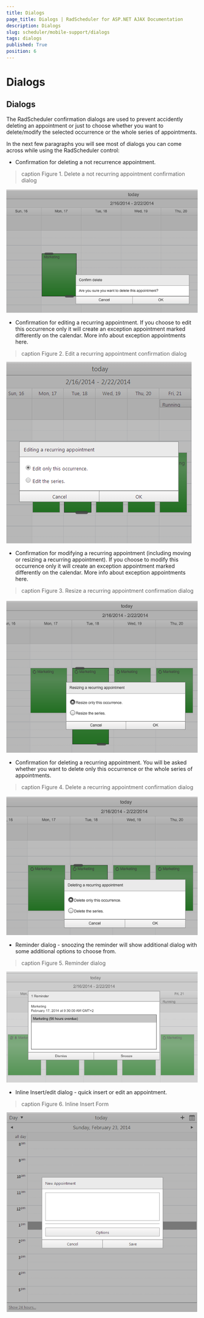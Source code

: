 ```yaml
---
title: Dialogs
page_title: Dialogs | RadScheduler for ASP.NET AJAX Documentation
description: Dialogs
slug: scheduler/mobile-support/dialogs
tags: dialogs
published: True
position: 6
---
```


# Dialogs



## Dialogs

The RadScheduler confirmation dialogs are used to prevent accidently deleting an appointment or just to choose whether you want to delete/modify the selected occurrence or the whole series of appointments.

In the next few paragraphs you will see most of dialogs you can come across while using the RadScheduler control:

* Confirmation for deleting a not recurrence appointment.
>caption Figure 1. Delete a not recurring appointment confirmation dialog

![scheduler-mobilerendermode-deleteconfirmation](images/scheduler-mobilerendermode-deleteconfirmation.png)

* Confirmation for editing a recurring appointment. If you choose to edit this occurrence only it will create an exception appointment marked differently on the calendar. More info about exception appointments here.
>caption Figure 2. Edit a recurring appointment confirmation dialog

![scheduler-mobilerendering-editrecurringappointment](images/scheduler-mobilerendering-editrecurringappointment.png)

* Confirmation for modifying a recurring appointment (including moving or resizing a recurring appointment). If you choose to modify this occurrence only it will create an exception appointment marked differently on the calendar. More info about exception appointments here.
>caption Figure 3. Resize a recurring appointment confirmation dialog

![scheduler-mobilerendermode-resizerecurringappointment](images/scheduler-mobilerendermode-resizerecurringappointment.png)

* Confirmation for deleting a recurring appointment. You will be asked whether you want to delete only this occurrence or the whole series of appointments.
>caption Figure 4. Delete a recurring appointment confirmation dialog

![scheduler-mobilerendermode-deleterecurringappointment](images/scheduler-mobilerendermode-deleterecurringappointment.png)

* Reminder dialog - snoozing the reminder will show additional dialog with some additional options to choose from.
>caption Figure 5. Reminder dialog

![scheduler-mobilerendermode-reminderdialog](images/scheduler-mobilerendermode-reminderdialog.png)

* Inline Insert/edit dialog - quick insert or edit an appointment.
>caption Figure 6. Inline Insert Form

![scheduler-mobilerendering-inlineinsertform](images/scheduler-mobilerendering-inlineinsertform.png)
